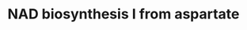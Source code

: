 ---
annotations:
- type: Pathway Ontology
  value: nicotinamide adenine dinucleotide biosynthetic pathway
authors:
- Cizar
- AlexanderPico
- Mkutmon
- MaintBot
- Eweitz
description: As a general rule, most prokaryotes utilize the aspartate de novo pathway,
  in which the nicotinate moiety of NAD is synthesized from aspartate [Begley01],
  while in eukaryotes, the de novo pathway starts with tryptophan [Panozzo02] (NAD
  biosynthesis II (from tryptophan)).  The first attempt to elucidate a prokaryotic
  pathway to NAD was reported by Ortega and Brown in 1960 [Ortega60]. They implicated
  (incorrectly) glycerol and a dicarboxylic acid as precursors in the synthesis of
  the pyridine ring of NAD in E. coli. Subsequent work by Chandler et al. [Chandler70]
  established that L-aspartate is the dicarboxylic acid precursor. Suzuki et al.,
  in 1973, established that the three carbon precursor is dihydroxyacetone phosphate
  (DHAP) and not glycerol [Suzuki73]. In addition, Andreoli et al. demonstrated that
  quinolinate was a key intermediate in this pathway [Andreoli63]. Eventually it became
  clear that quinolinate is indeed a precursor, not only in this pathway, but in all
  known NAD biosynthetic pathways.
last-edited: 2021-05-21
organisms:
- Escherichia coli
redirect_from:
- /index.php/Pathway:WP2484
- /instance/WP2484
schema-jsonld:
- '@context': https://schema.org/
  '@id': https://wikipathways.github.io/pathways/WP2484.html
  '@type': Dataset
  creator:
    '@type': Organization
    name: WikiPathways
  description: As a general rule, most prokaryotes utilize the aspartate de novo pathway,
    in which the nicotinate moiety of NAD is synthesized from aspartate [Begley01],
    while in eukaryotes, the de novo pathway starts with tryptophan [Panozzo02] (NAD
    biosynthesis II (from tryptophan)).  The first attempt to elucidate a prokaryotic
    pathway to NAD was reported by Ortega and Brown in 1960 [Ortega60]. They implicated
    (incorrectly) glycerol and a dicarboxylic acid as precursors in the synthesis
    of the pyridine ring of NAD in E. coli. Subsequent work by Chandler et al. [Chandler70]
    established that L-aspartate is the dicarboxylic acid precursor. Suzuki et al.,
    in 1973, established that the three carbon precursor is dihydroxyacetone phosphate
    (DHAP) and not glycerol [Suzuki73]. In addition, Andreoli et al. demonstrated
    that quinolinate was a key intermediate in this pathway [Andreoli63]. Eventually
    it became clear that quinolinate is indeed a precursor, not only in this pathway,
    but in all known NAD biosynthetic pathways.
  keywords:
  - Phosphate
  - Nicotinic acid
  - mononucleotide
  - glutamine-
  - monophosphate
  - Water
  - Oxygen
  - dependent
  - L-Aspartic acid
  - Carbon dioxide
  - nadB
  - Phosphoribosyl
  - Dihydroxyacetone
  - adenine
  - Iminoaspartic acid
  - pyrophosphate
  - Pyrophosphate
  - Ammonia
  - NH3-dependent
  - 'nadE:'
  - L-Glutamic acid
  - triphosphate
  - Adenosine
  - nadA
  - nadC
  - nadD
  - Hydrogen Ion
  - Quinolinic acid
  - phosphate
  - NAD
  - Hydrogen peroxide
  - dinucleotide
  - L-Glutamine
  license: CC0
  name: NAD biosynthesis I from aspartate
seo: CreativeWork
title: NAD biosynthesis I from aspartate
wpid: WP2484
---